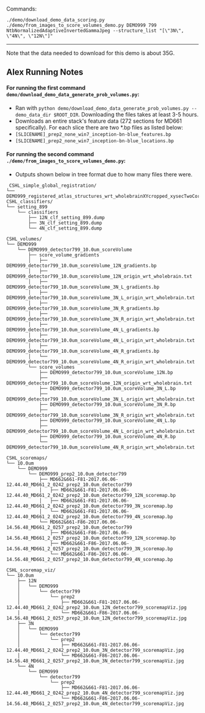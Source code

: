 Commands:
```
./demo/download_demo_data_scoring.py
./demo/from_images_to_score_volumes_demo.py DEMO999 799 NtbNormalizedAdaptiveInvertedGammaJpeg --structure_list "[\"3N\", \"4N\", \"12N\"]"
```

---

Note that the data needed to download for this demo is about 35G.

## Alex Running Notes

#### For running the first command `demo/download_demo_data_generate_prob_volumes.py`:
- Ran with `python demo/download_demo_data_generate_prob_volumes.py --demo_data_dir $ROOT_DIR`. Downloading the files takes at least 3-5 hours.
- Downloads an entire stack's feature data (272 sections for MD661 specifically). For each slice there are two *.bp files as listed below:
 - `[SLICENAME]_prep2_none_win7_inception-bn-blue_features.bp`
 - `[SLICENAME]_prep2_none_win7_inception-bn-blue_locations.bp`


#### For running the second command `./demo/from_images_to_score_volumes_demo.py`:
- Outputs shown below in tree format due to how many files there were.

```
 CSHL_simple_global_registration/
└── DEMO999_registered_atlas_structures_wrt_wholebrainXYcropped_xysecTwoCorners.json
CSHL_classifiers/
└── setting_899
    └── classifiers
        ├── 12N_clf_setting_899.dump
        ├── 3N_clf_setting_899.dump
        └── 4N_clf_setting_899.dump
```

```
CSHL_volumes/
└── DEMO999
    └── DEMO999_detector799_10.0um_scoreVolume
        ├── score_volume_gradients
        │   ├── DEMO999_detector799_10.0um_scoreVolume_12N_gradients.bp
        │   ├── DEMO999_detector799_10.0um_scoreVolume_12N_origin_wrt_wholebrain.txt
        │   ├── DEMO999_detector799_10.0um_scoreVolume_3N_L_gradients.bp
        │   ├── DEMO999_detector799_10.0um_scoreVolume_3N_L_origin_wrt_wholebrain.txt
        │   ├── DEMO999_detector799_10.0um_scoreVolume_3N_R_gradients.bp
        │   ├── DEMO999_detector799_10.0um_scoreVolume_3N_R_origin_wrt_wholebrain.txt
        │   ├── DEMO999_detector799_10.0um_scoreVolume_4N_L_gradients.bp
        │   ├── DEMO999_detector799_10.0um_scoreVolume_4N_L_origin_wrt_wholebrain.txt
        │   ├── DEMO999_detector799_10.0um_scoreVolume_4N_R_gradients.bp
        │   └── DEMO999_detector799_10.0um_scoreVolume_4N_R_origin_wrt_wholebrain.txt
        └── score_volumes
            ├── DEMO999_detector799_10.0um_scoreVolume_12N.bp
            ├── DEMO999_detector799_10.0um_scoreVolume_12N_origin_wrt_wholebrain.txt
            ├── DEMO999_detector799_10.0um_scoreVolume_3N_L.bp
            ├── DEMO999_detector799_10.0um_scoreVolume_3N_L_origin_wrt_wholebrain.txt
            ├── DEMO999_detector799_10.0um_scoreVolume_3N_R.bp
            ├── DEMO999_detector799_10.0um_scoreVolume_3N_R_origin_wrt_wholebrain.txt
            ├── DEMO999_detector799_10.0um_scoreVolume_4N_L.bp
            ├── DEMO999_detector799_10.0um_scoreVolume_4N_L_origin_wrt_wholebrain.txt
            ├── DEMO999_detector799_10.0um_scoreVolume_4N_R.bp
            └── DEMO999_detector799_10.0um_scoreVolume_4N_R_origin_wrt_wholebrain.txt
```
```
CSHL_scoremaps/
└── 10.0um
    └── DEMO999
        └── DEMO999_prep2_10.0um_detector799
            ├── MD662&661-F81-2017.06.06-12.44.40_MD661_2_0242_prep2_10.0um_detector799
            │   ├── MD662&661-F81-2017.06.06-12.44.40_MD661_2_0242_prep2_10.0um_detector799_12N_scoremap.bp
            │   ├── MD662&661-F81-2017.06.06-12.44.40_MD661_2_0242_prep2_10.0um_detector799_3N_scoremap.bp
            │   └── MD662&661-F81-2017.06.06-12.44.40_MD661_2_0242_prep2_10.0um_detector799_4N_scoremap.bp
            └── MD662&661-F86-2017.06.06-14.56.48_MD661_2_0257_prep2_10.0um_detector799
                ├── MD662&661-F86-2017.06.06-14.56.48_MD661_2_0257_prep2_10.0um_detector799_12N_scoremap.bp
                ├── MD662&661-F86-2017.06.06-14.56.48_MD661_2_0257_prep2_10.0um_detector799_3N_scoremap.bp
                └── MD662&661-F86-2017.06.06-14.56.48_MD661_2_0257_prep2_10.0um_detector799_4N_scoremap.bp
```
```
CSHL_scoremap_viz/
└── 10.0um
    ├── 12N
    │   └── DEMO999
    │       └── detector799
    │           └── prep2
    │               ├── MD662&661-F81-2017.06.06-12.44.40_MD661_2_0242_prep2_10.0um_12N_detector799_scoremapViz.jpg
    │               └── MD662&661-F86-2017.06.06-14.56.48_MD661_2_0257_prep2_10.0um_12N_detector799_scoremapViz.jpg
    ├── 3N
    │   └── DEMO999
    │       └── detector799
    │           └── prep2
    │               ├── MD662&661-F81-2017.06.06-12.44.40_MD661_2_0242_prep2_10.0um_3N_detector799_scoremapViz.jpg
    │               └── MD662&661-F86-2017.06.06-14.56.48_MD661_2_0257_prep2_10.0um_3N_detector799_scoremapViz.jpg
    └── 4N
        └── DEMO999
            └── detector799
                └── prep2
                    ├── MD662&661-F81-2017.06.06-12.44.40_MD661_2_0242_prep2_10.0um_4N_detector799_scoremapViz.jpg
                    └── MD662&661-F86-2017.06.06-14.56.48_MD661_2_0257_prep2_10.0um_4N_detector799_scoremapViz.jpg
```
